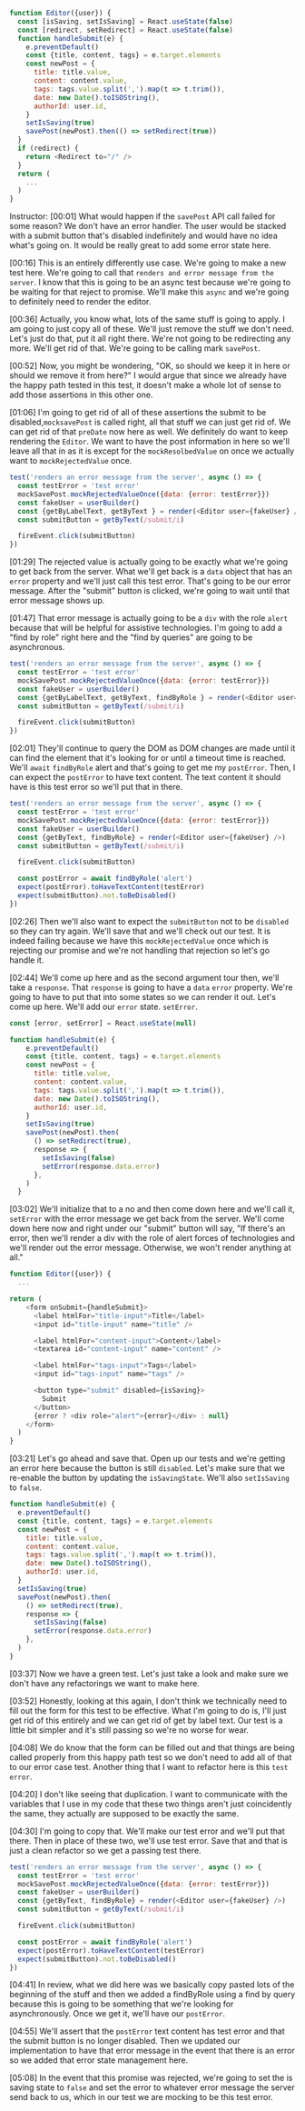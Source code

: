 ```js
function Editor({user}) {
  const [isSaving, setIsSaving] = React.useState(false)
  const [redirect, setRedirect] = React.useState(false)
  function handleSubmit(e) {
    e.preventDefault()
    const {title, content, tags} = e.target.elements
    const newPost = {
      title: title.value,
      content: content.value,
      tags: tags.value.split(',').map(t => t.trim()),
      date: new Date().toISOString(),
      authorId: user.id,
    }
    setIsSaving(true)
    savePost(newPost).then(() => setRedirect(true))
  }
  if (redirect) {
    return <Redirect to="/" />
  }
  return (
    ...
  )
}
```
Instructor: [00:01] What would happen if the `savePost` API call failed for some reason? We don't have an error handler. The user would be stacked with a submit button that's disabled indefinitely and would have no idea what's going on. It would be really great to add some error state here.

[00:16] This is an entirely differently use case. We're going to make a new test here. We're going to call that `renders and error message from the server`. I know that this is going to be an async test because we're going to be waiting for that reject to promise. We'll make this `async` and we're going to definitely need to render the editor.

[00:36] Actually, you know what, lots of the same stuff is going to apply. I am going to just copy all of these. We'll just remove the stuff we don't need. Let's just do that, put it all right there. We're not going to be redirecting any more. We'll get rid of that. We're going to be calling mark `savePost`.

[00:52] Now, you might be wondering, "OK, so should we keep it in here or should we remove it from here?" I would argue that since we already have the happy path tested in this test, it doesn't make a whole lot of sense to add those assertions in this other one.

[01:06] I'm going to get rid of all of these assertions the submit to be disabled,`mocksavePost` is called right, all that stuff we can just get rid of. We can get rid of that `preDate` now here as well. We definitely do want to keep rendering the `Editor`. We want to have the post information in here so we'll leave all that in as it is except for the `mockResolbedValue` on once we actually want to `mockRejectedValue` once.

```js
test('renders an error message from the server', async () => {
  const testError = 'test error'
  mockSavePost.mockRejectedValueOnce({data: {error: testError}})
  const fakeUser = userBuilder()
  const {getByLabelText, getByText } = render(<Editor user={fakeUser} />)
  const submitButton = getByText(/submit/i)

  fireEvent.click(submitButton)
})
```

[01:29] The rejected value is actually going to be exactly what we're going to get back from the server. What we'll get back is a `data` object that has an `error` property and we'll just call this test error. That's going to be our error message. After the "submit" button is clicked, we're going to wait until that error message shows up.

[01:47] That error message is actually going to be a `div` with the role `alert` because that will be helpful for assistive technologies. I'm going to add a "find by role" right here and the "find by queries" are going to be asynchronous.

```js
test('renders an error message from the server', async () => {
  const testError = 'test error'
  mockSavePost.mockRejectedValueOnce({data: {error: testError}})
  const fakeUser = userBuilder()
  const {getByLabelText, getByText, findByRole } = render(<Editor user={fakeUser} />)
  const submitButton = getByText(/submit/i)

  fireEvent.click(submitButton)
})
```

[02:01] They'll continue to query the DOM as DOM changes are made until it can find the element that it's looking for or until a timeout time is reached. We'll `await` `findByRole` alert and that's going to get me my `postError`. Then, I can expect the `postError` to have text content. The text content it should have is this test error so we'll put that in there.

```js
test('renders an error message from the server', async () => {
  const testError = 'test error'
  mockSavePost.mockRejectedValueOnce({data: {error: testError}})
  const fakeUser = userBuilder()
  const {getByText, findByRole} = render(<Editor user={fakeUser} />)
  const submitButton = getByText(/submit/i)

  fireEvent.click(submitButton)

  const postError = await findByRole('alert')
  expect(postError).toHaveTextContent(testError)
  expect(submitButton).not.toBeDisabled()
})
```

[02:26] Then we'll also want to expect the `submitButton` not to be `disabled` so they can try again. We'll save that and we'll check out our test. It is indeed failing because we have this `mockRejectedValue` once which is rejecting our promise and we're not handling that rejection so let's go handle it.

[02:44] We'll come up here and as the second argument tour then, we'll take a `response`. That `response` is going to have a `data` `error` property. We're going to have to put that into some states so we can render it out. Let's come up here. We'll add our `error` state. `setError`.

```js
const [error, setError] = React.useState(null)

function handleSubmit(e) {
    e.preventDefault()
    const {title, content, tags} = e.target.elements
    const newPost = {
      title: title.value,
      content: content.value,
      tags: tags.value.split(',').map(t => t.trim()),
      date: new Date().toISOString(),
      authorId: user.id,
    }
    setIsSaving(true)
    savePost(newPost).then(
      () => setRedirect(true),
      response => {
        setIsSaving(false)
        setError(response.data.error)
      },
    )
  }
```

[03:02] We'll initialize that to a no and then come down here and we'll call it, `setError` with the error message we get back from the server. We'll come down here now and right under our "submit" button will say, "If there's an error, then we'll render a div with the role of alert forces of technologies and we'll render out the error message. Otherwise, we won't render anything at all."

```js
function Editor({user}) {
  ...

return (
    <form onSubmit={handleSubmit}>
      <label htmlFor="title-input">Title</label>
      <input id="title-input" name="title" />

      <label htmlFor="content-input">Content</label>
      <textarea id="content-input" name="content" />

      <label htmlFor="tags-input">Tags</label>
      <input id="tags-input" name="tags" />

      <button type="submit" disabled={isSaving}>
        Submit
      </button>
      {error ? <div role="alert">{error}</div> : null}
    </form>
  )
}
```

[03:21] Let's go ahead and save that. Open up our tests and we're getting an error here because the button is still `disabled`. Let's make sure that we re-enable the button by updating the `isSavingState`. We'll also `setIsSaving` to `false`.

```js
function handleSubmit(e) {
  e.preventDefault()
  const {title, content, tags} = e.target.elements
  const newPost = {
    title: title.value,
    content: content.value,
    tags: tags.value.split(',').map(t => t.trim()),
    date: new Date().toISOString(),
    authorId: user.id,
  }
  setIsSaving(true)
  savePost(newPost).then(
    () => setRedirect(true),
    response => {
      setIsSaving(false)
      setError(response.data.error)
    },
  )
}
```

[03:37] Now we have a green test. Let's just take a look and make sure we don't have any refactorings we want to make here.

[03:52] Honestly, looking at this again, I don't think we technically need to fill out the form for this test to be effective. What I'm going to do is, I'll just get rid of this entirely and we can get rid of get by label text. Our test is a little bit simpler and it's still passing so we're no worse for wear.

[04:08] We do know that the form can be filled out and that things are being called properly from this happy path test so we don't need to add all of that to our error case test. Another thing that I want to refactor here is this `test error`.

[04:20] I don't like seeing that duplication. I want to communicate with the variables that I use in my code that these two things aren't just coincidently the same, they actually are supposed to be exactly the same.

[04:30] I'm going to copy that. We'll make our test error and we'll put that there. Then in place of these two, we'll use test error. Save that and that is just a clean refactor so we get a passing test there.

```js
test('renders an error message from the server', async () => {
  const testError = 'test error'
  mockSavePost.mockRejectedValueOnce({data: {error: testError}})
  const fakeUser = userBuilder()
  const {getByText, findByRole} = render(<Editor user={fakeUser} />)
  const submitButton = getByText(/submit/i)

  fireEvent.click(submitButton)

  const postError = await findByRole('alert')
  expect(postError).toHaveTextContent(testError)
  expect(submitButton).not.toBeDisabled()
})
```

[04:41] In review, what we did here was we basically copy pasted lots of the beginning of the stuff and then we added a findByRole using a find by query because this is going to be something that we're looking for asynchronously. Once we get it, we'll have our `postError`.

[04:55] We'll assert that the `postError` text content has test error and that the submit button is no longer disabled. Then we updated our implementation to have that error message in the event that there is an error so we added that error state management here.

[05:08] In the event that this promise was rejected, we're going to set the is saving state to `false` and set the error to whatever error message the server send back to us, which in our test we are mocking to be this test error.
